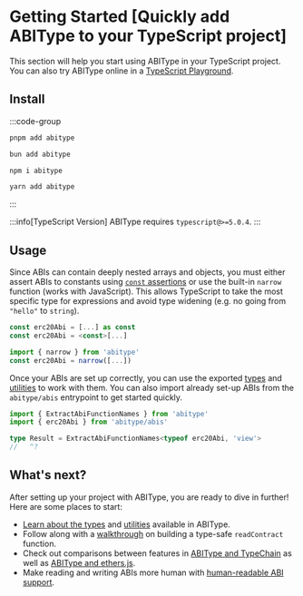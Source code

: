 # Getting Started [Quickly add ABIType to your TypeScript project]

This section will help you start using ABIType in your TypeScript project. You can also try ABIType online in a [TypeScript Playground](https://www.typescriptlang.org/play?#code/JYWwDg9gTgLgBAbzgUQB4ygQwMYwIIBGwAYgK4B2uwE5ANCulroSRVTQHKYgCmAzvRYAFTFl4weUPgBUIQqKGAxgANx7SAnmH5wAvnABmUCCDgByTERhaeZgFChIsRHEnYATAAYWew8dMWVjYA9BJ8MPZ21tpwZJTKnNw6ALwMGDj4RHHs5Fy8fAA80TwQBq5QHt5E9GYqwDwA7mYAfHbBwXCdAHoA-HDFsWwJuUl8cKkARHwaIAQQADYTcAA+cBPkSUurE5jz8xANmJQ8W2sEu0fYPADyBqcTACY82KC7fPcwEDC7AMqkYGB5hoJnYojY4NIsOQ+AZJABJchgUgwTTaMapYSiJISKSyeSKZRqVH8Ap2TrtOC9frgyFHGHwxHI4nouBQHiYB40IFwADaAANPKgACQIcIKcgAc10fPoRAlwHIMAAumS0kxMqx4tRyEUbKVypUWDV0tDYVAWjyzAqkTA+GYVa0gA).

## Install

:::code-group
```bash [pnpm]
pnpm add abitype
```
```bash [bun]
bun add abitype
```
```bash [npm]
npm i abitype
```
```bash [yarn]
yarn add abitype
```
:::

:::info[TypeScript Version]
ABIType requires `typescript@>=5.0.4`.
:::

## Usage

Since ABIs can contain deeply nested arrays and objects, you must either assert ABIs to constants using [`const` assertions](https://www.typescriptlang.org/docs/handbook/release-notes/typescript-3-4.html#const-assertions) or use the built-in `narrow` function (works with JavaScript). This allows TypeScript to take the most specific type for expressions and avoid type widening (e.g. no going from `"hello"` to `string`).

```ts
const erc20Abi = [...] as const
const erc20Abi = <const>[...]
```

```ts
import { narrow } from 'abitype'
const erc20Abi = narrow([...])
```

Once your ABIs are set up correctly, you can use the exported [types](/api/types) and [utilities](/api/utilities) to work with them. You can also import already set-up ABIs from the `abitype/abis` entrypoint to get started quickly.

```ts twoslash
import { ExtractAbiFunctionNames } from 'abitype'
import { erc20Abi } from 'abitype/abis'

type Result = ExtractAbiFunctionNames<typeof erc20Abi, 'view'>
//   ^?
```

## What's next?

After setting up your project with ABIType, you are ready to dive in further! Here are some places to start:

- [Learn about the types](/api/types) and [utilities](/api/utilities) available in ABIType.
- Follow along with a [walkthrough](/guide/walkthrough) on building a type-safe `readContract` function.
- Check out comparisons between features in [ABIType and TypeChain](/guide/comparisons#typechain) as well as [ABIType and ethers.js](/guide/comparisons#ethers-js).
- Make reading and writing ABIs more human with [human-readable ABI support](/api/human).
